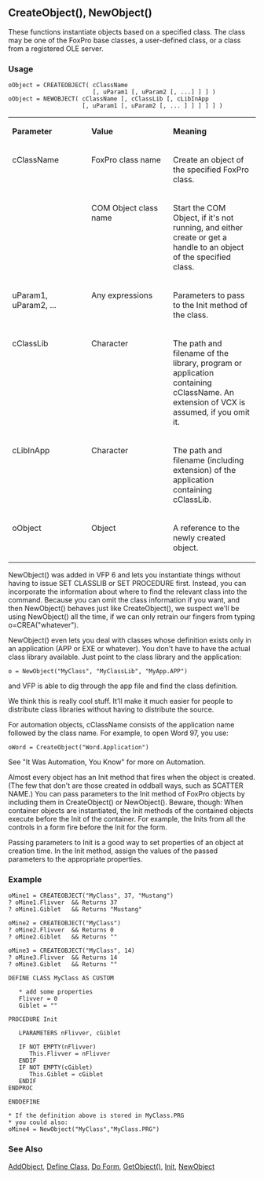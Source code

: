 ## CreateObject(), NewObject()

These functions instantiate objects based on a specified class. The class may be one of the FoxPro base classes, a user-defined class, or a class from a registered OLE server. 

### Usage

```foxpro
oObject = CREATEOBJECT( cClassName
                        [, uParam1 [, uParam2 [, ...] ] ] )
oObject = NEWOBJECT( cClassName [, cClassLib [, cLibInApp
                     [, uParam1 [, uParam2 [, ... ] ] ] ] ] )
```
<table>
<tr>
  <td width="32%" valign="top">
  <p><b>Parameter</b></p>
  </td>
  <td width=23% valign=top>
  <p><b>Value</b></p>
  </td>
  <td width=45% valign=top>
  <p><b>Meaning</b></p>
  </td>
 </tr>
<tr>
  <td width=32% rowspan=2 valign=top>
  <p>cClassName</p>
  &nbsp;</td>
  <td width=23% valign=top>
  <p>FoxPro class name</p>
  </td>
  <td width=45% valign=top>
  <p>Create an object of the specified FoxPro class.</p>
  </td>
 </tr>
<tr>
  <td width=33% valign=top>
  <p>COM Object class name</p>
  </td>
  <td width=67% valign=top>
  <p>Start the COM Object, if it's not running, and either create or get a handle to an object of the specified class.</p>
  </td>
 </tr>
<tr>
  <td width="32%" valign="top">
  <p>uParam1, uParam2, ...</p>
  </td>
  <td width=23% valign=top>
  <p>Any expressions</p>
  </td>
  <td width=45% valign=top>
  <p>Parameters to pass to the Init method of the class.</p>
  </td>
 </tr>
<tr>
  <td width="32%" valign="top">
  <p>cClassLib</p>
  </td>
  <td width=23% valign=top>
  <p>Character </p>
  </td>
  <td width=45% valign=top>
  <p>The path and filename of the library,  program or application containing cClassName. An extension of VCX is assumed, if you omit it.</p>
  </td>
 </tr>
<tr>
  <td width="32%" valign="top">
  <p>cLibInApp</p>
  </td>
  <td width=23% valign=top>
  <p>Character</p>
  </td>
  <td width=45% valign=top>
  <p>The path and filename (including extension) of the application containing cClassLib.</p>
  </td>
 </tr>
<tr>
  <td width="32%" valign="top">
  <p>oObject</p>
  </td>
  <td width=23% valign=top>
  <p>Object</p>
  </td>
  <td width=45% valign=top>
  <p>A reference to the newly created object.</p>
  </td>
 </tr>
</table>

NewObject() was added in VFP 6 and lets you instantiate things without having to issue SET CLASSLIB or SET PROCEDURE first. Instead, you can incorporate  the information about where to find the relevant class into the command. Because you can omit the class information if you want, and then NewObject() behaves just like CreateObject(), we suspect we'll be using NewObject() all the time, if we can only retrain our fingers from typing o=CREA("whatever").

NewObject() even lets you deal with classes whose definition exists only in an application (APP or EXE or whatever). You don't have to have the actual class library available. Just point to the class library and the application:

```foxpro
o = NewObject("MyClass", "MyClassLib", "MyApp.APP")
```
and VFP is able to dig through the app file and find the class definition. 

We think this is really cool stuff. It'll make it much easier for people to distribute class libraries without having to distribute the source.

For automation objects, cClassName consists of the application name followed by the class name. For example, to open Word 97, you use:

```foxpro
oWord = CreateObject("Word.Application")
```
See "It Was Automation, You Know" for more on Automation.

Almost every object has an Init method that fires when the object is created. (The few that don't are those created in oddball ways, such as SCATTER NAME.) You can pass parameters to the Init method of FoxPro objects by including them in CreateObject() or NewObject(). Beware, though: When container objects are instantiated, the Init methods of the contained objects execute before the Init of the container. For example, the Inits from all the controls in a form fire before the Init for the form.

Passing parameters to Init is a good way to set properties of an object at creation time. In the Init method, assign the values of the passed parameters to the appropriate properties.

### Example

```foxpro
oMine1 = CREATEOBJECT("MyClass", 37, "Mustang")
? oMine1.Flivver  && Returns 37
? oMine1.Giblet   && Returns "Mustang"

oMine2 = CREATEOBJECT("MyClass")
? oMine2.Flivver  && Returns 0
? oMine2.Giblet   && Returns ""

oMine3 = CREATEOBJECT("MyClass", 14)
? oMine3.Flivver  && Returns 14
? oMine3.Giblet   && Returns ""

DEFINE CLASS MyClass AS CUSTOM

   * add some properties
   Flivver = 0
   Giblet = ""

PROCEDURE Init

   LPARAMETERS nFlivver, cGiblet

   IF NOT EMPTY(nFlivver)
      This.Flivver = nFlivver
   ENDIF
   IF NOT EMPTY(cGiblet)
      This.Giblet = cGiblet
   ENDIF
ENDPROC

ENDDEFINE

* If the definition above is stored in MyClass.PRG
* you could also:
oMine4 = NewObject("MyClass","MyClass.PRG")
```
### See Also

[AddObject](s4g474.md), [Define Class](s4g351.md), [Do Form](s4g354.md), [GetObject()](s4g297.md), [Init](s4g376.md), [NewObject](s4g474.md)